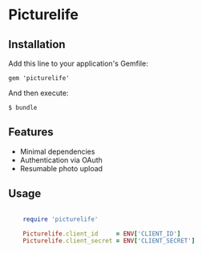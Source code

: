 # Picturelife

## Installation

Add this line to your application's Gemfile:

    gem 'picturelife'

And then execute:

    $ bundle

## Features

  - Minimal dependencies
  - Authentication via OAuth
  - Resumable photo upload

## Usage

```ruby

    require 'picturelife'

    Picturelife.client_id     = ENV['CLIENT_ID']
    Picturelife.client_secret = ENV['CLIENT_SECRET']

```
